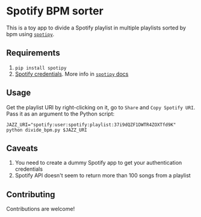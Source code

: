 # Spotify BPM sorter

This is a toy app to divide a Spotify playlist in multiple playlists sorted by bpm using [`spotipy`](http://spotipy.readthedocs.io/en/latest/).

## Requirements
1. `pip install spotipy`
2. [Spotify credentials](https://developer.spotify.com/my-applications). More info in [`spotipy` docs](http://spotipy.readthedocs.io/en/latest/#authorization-code-flow)

## Usage
Get the playlist URI by right-clicking on it, go to `Share` and `Copy Spotify URI`. Pass it as an argument to the Python script:
```
JAZZ_URI="spotify:user:spotify:playlist:37i9dQZF1DWTR4ZOXTfd9K"
python divide_bpm.py $JAZZ_URI
```

## Caveats
1. You need to create a dummy Spotify app to get your authentication credentials
2. Spotify API doesn't seem to return more than 100 songs from a playlist

## Contributing
Contributions are welcome!
